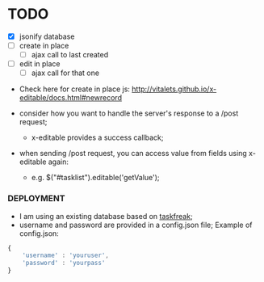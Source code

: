 # TODO

- [x] jsonify database
- [ ] create in place
  - [ ] ajax call to last created
- [ ] edit in place
  - [ ] ajax call for that one

- Check here for create in place js: http://vitalets.github.io/x-editable/docs.html#newrecord

- consider how you want to handle the server's response to a /post request;
  - x-editable provides a success callback;
- when sending /post request, you can access value from fields using x-editable again:
  - e.g. $("#tasklist").editable('getValue');
  
### DEPLOYMENT

- I am using an existing database based on [taskfreak](http://www.taskfreak.com/);
- username and password are provided in a config.json file;
Example of config.json:
```javascript
{
    'username' : 'youruser',
    'password' : 'yourpass'
}
```
